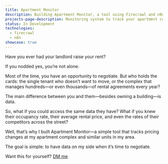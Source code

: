 ```yaml
---
title: Apartment Monitor
description: Building Apartment Monitor, a tool using Firecrawl and n8n to track local apartment rental prices and occupancy for better rent negotiation leverage.
projects-page-description: Monitoring system to track your apartment complex's rent prices.
status: In Development
technologies:
  - firecrawl
  - n8n
showcase: true
---
```


Have you ever had your landlord raise your rent?

If you nodded yes, you’re not alone.

Most of the time, you have an opportunity to negotiate. But who holds the cards: the single tenant who doesn’t want to move, or the complex that manages hundreds—or even thousands—of rental agreements every year?

The main difference between you and them—besides owning a building—is data.

So, what if you could access the same data they have? What if you knew their occupancy rate, their average rental price, and even the rates of their competitors across the street?

Well, that’s why I built Apartment Monitor—a simple tool that tracks pricing changes at my apartment complex and similar units in my area.

The goal is simple: to have data on my side when it’s time to negotiate.

Want this for yourself? [DM me](https://x.com/DavidMaliglowka).
